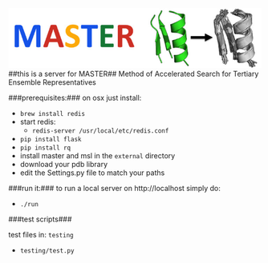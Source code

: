 ![logo](static/images/MASTER_logo_notext.jpg)
##this is a server for MASTER##
Method of Accelerated Search for Tertiary Ensemble Representatives

###prerequisites:###
on osx just install:

  - `brew install redis`
  - start redis:
    - `redis-server /usr/local/etc/redis.conf`
  - `pip install flask`
  - `pip install rq`
  - install master and msl in the `external` directory
  - download your pdb library
  - edit the Settings.py file to match your paths

###run it:###
to run a local server on http://localhost simply do:

  - `./run` 

###test scripts###

test files in: `testing`

  - `testing/test.py`

